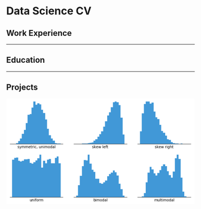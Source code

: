 # Data Science CV

## Work Experience
---
## Education
---
## Projects
![Histogram](assets/histogram-example-2.png) 
